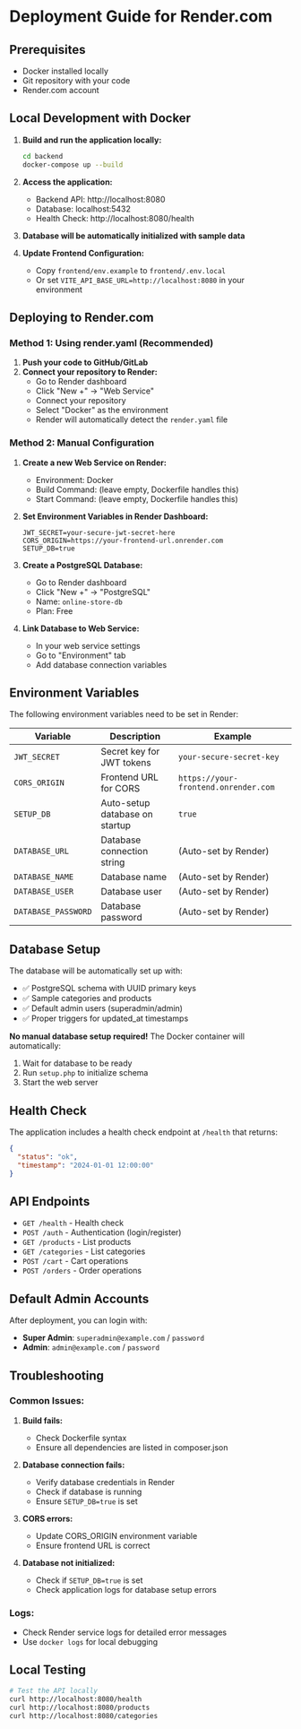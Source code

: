 # Deployment Guide for Render.com

## Prerequisites
- Docker installed locally
- Git repository with your code
- Render.com account

## Local Development with Docker

1. **Build and run the application locally:**
   ```bash
   cd backend
   docker-compose up --build
   ```

2. **Access the application:**
   - Backend API: http://localhost:8080
   - Database: localhost:5432
   - Health Check: http://localhost:8080/health

3. **Database will be automatically initialized with sample data**

4. **Update Frontend Configuration:**
   - Copy `frontend/env.example` to `frontend/.env.local`
   - Or set `VITE_API_BASE_URL=http://localhost:8080` in your environment

## Deploying to Render.com

### Method 1: Using render.yaml (Recommended)

1. **Push your code to GitHub/GitLab**
2. **Connect your repository to Render:**
   - Go to Render dashboard
   - Click "New +" → "Web Service"
   - Connect your repository
   - Select "Docker" as the environment
   - Render will automatically detect the `render.yaml` file

### Method 2: Manual Configuration

1. **Create a new Web Service on Render:**
   - Environment: Docker
   - Build Command: (leave empty, Dockerfile handles this)
   - Start Command: (leave empty, Dockerfile handles this)

2. **Set Environment Variables in Render Dashboard:**
   ```
   JWT_SECRET=your-secure-jwt-secret-here
   CORS_ORIGIN=https://your-frontend-url.onrender.com
   SETUP_DB=true
   ```

3. **Create a PostgreSQL Database:**
   - Go to Render dashboard
   - Click "New +" → "PostgreSQL"
   - Name: `online-store-db`
   - Plan: Free

4. **Link Database to Web Service:**
   - In your web service settings
   - Go to "Environment" tab
   - Add database connection variables

## Environment Variables

The following environment variables need to be set in Render:

| Variable | Description | Example |
|----------|-------------|---------|
| `JWT_SECRET` | Secret key for JWT tokens | `your-secure-secret-key` |
| `CORS_ORIGIN` | Frontend URL for CORS | `https://your-frontend.onrender.com` |
| `SETUP_DB` | Auto-setup database on startup | `true` |
| `DATABASE_URL` | Database connection string | (Auto-set by Render) |
| `DATABASE_NAME` | Database name | (Auto-set by Render) |
| `DATABASE_USER` | Database user | (Auto-set by Render) |
| `DATABASE_PASSWORD` | Database password | (Auto-set by Render) |

## Database Setup

The database will be automatically set up with:
- ✅ PostgreSQL schema with UUID primary keys
- ✅ Sample categories and products
- ✅ Default admin users (superadmin/admin)
- ✅ Proper triggers for updated_at timestamps

**No manual database setup required!** The Docker container will automatically:
1. Wait for database to be ready
2. Run `setup.php` to initialize schema
3. Start the web server

## Health Check

The application includes a health check endpoint at `/health` that returns:
```json
{
  "status": "ok",
  "timestamp": "2024-01-01 12:00:00"
}
```

## API Endpoints

- `GET /health` - Health check
- `POST /auth` - Authentication (login/register)
- `GET /products` - List products
- `GET /categories` - List categories
- `POST /cart` - Cart operations
- `POST /orders` - Order operations

## Default Admin Accounts

After deployment, you can login with:
- **Super Admin**: `superadmin@example.com` / `password`
- **Admin**: `admin@example.com` / `password`

## Troubleshooting

### Common Issues:

1. **Build fails:**
   - Check Dockerfile syntax
   - Ensure all dependencies are listed in composer.json

2. **Database connection fails:**
   - Verify database credentials in Render
   - Check if database is running
   - Ensure `SETUP_DB=true` is set

3. **CORS errors:**
   - Update CORS_ORIGIN environment variable
   - Ensure frontend URL is correct

4. **Database not initialized:**
   - Check if `SETUP_DB=true` is set
   - Check application logs for database setup errors

### Logs:
- Check Render service logs for detailed error messages
- Use `docker logs` for local debugging

## Local Testing

```bash
# Test the API locally
curl http://localhost:8080/health
curl http://localhost:8080/products
curl http://localhost:8080/categories
```
